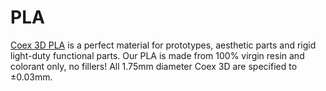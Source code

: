 # PLA

[Coex 3D PLA](https://coex3d.com/collections/pla) is a perfect material for prototypes, aesthetic parts and rigid light-duty functional parts. Our PLA is made from 100% virgin resin and colorant only, no fillers! All 1.75mm diameter Coex 3D are specified to ±0.03mm. 


